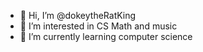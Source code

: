 - 👋 Hi, I’m @dokeytheRatKing
- 👀 I’m interested in CS Math and music
- 🌱 I’m currently learning computer science


<!---
dokeytheRatKing/dokeytheRatKing is a ✨ special ✨ repository because its `README.md` (this file) appears on your GitHub profile.
You can click the Preview link to take a look at your changes.
--->

